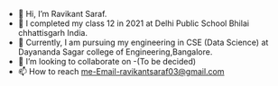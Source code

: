 - 👋 Hi, I’m Ravikant Saraf.
- 🌱 I completed my class 12 in 2021 at Delhi Public School Bhilai chhattisgarh India.
- 🌱 Currently, I am pursuing my engineering in CSE (Data Science) at Dayananda Sagar college of Engineering,Bangalore. 
- 💞️ I’m looking to collaborate on -(To be decided)
- 📫 How to reach me-Email-ravikantsaraf03@gmail.com
<!---
Ravikant2003/Ravikant2003 is a ✨ special ✨ repository because its `README.md` (this file) appears on your GitHub profile.
You can click the Preview link to take a look at your changes.
--->
